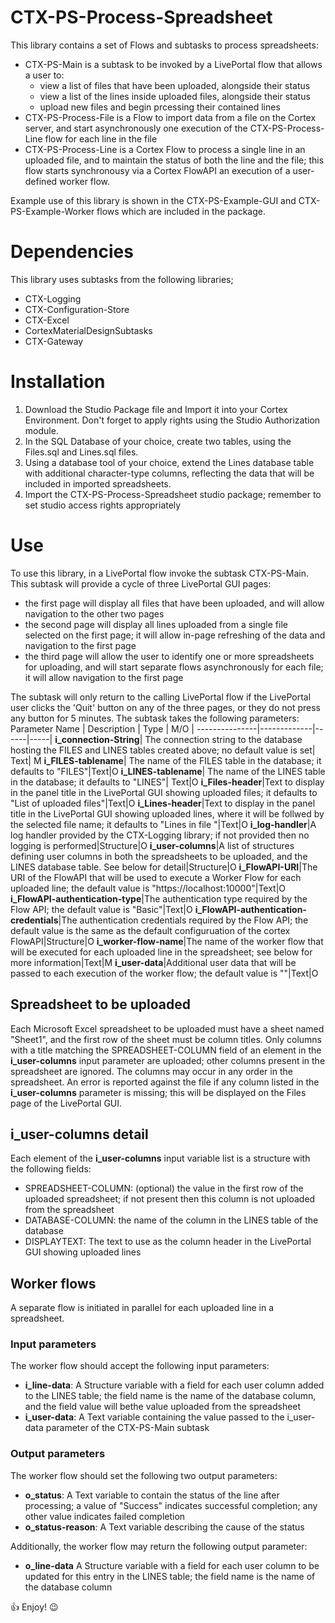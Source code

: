 # CTX-PS-Process-Spreadsheet

This library contains a set of Flows and subtasks to process spreadsheets:
- CTX-PS-Main is a subtask to be invoked by a LivePortal flow that allows a user to:
  - view a list of files that have been uploaded, alongside their status
  - view a list of the lines inside uploaded files, alongside their status
  - upload new files and begin prcessing their contained lines
- CTX-PS-Process-File is a Flow to import data from a file on the Cortex server, and start asynchronously one execution of the CTX-PS-Process-Line flow for each line in the file
- CTX-PS-Process-Line is a Cortex Flow to process a single line in an uploaded file, and to maintain the status of both the line and the file; this flow starts synchronousy via a Cortex FlowAPI an execution of a user-defined worker flow.
 
Example use of this library is shown in the CTX-PS-Example-GUI and CTX-PS-Example-Worker flows which are included in the package.

 # Dependencies
This library uses subtasks from the following libraries;
- CTX-Logging
- CTX-Configuration-Store
- CTX-Excel
- CortexMaterialDesignSubtasks
- CTX-Gateway

# Installation
1. Download the Studio Package file and Import it into your Cortex Environment. Don't forget to apply rights using the Studio Authorization module.
1. In the SQL Database of your choice, create two tables, using the Files.sql and Lines.sql files.
1. Using a database tool of your choice, extend the Lines database table with additional character-type columns, reflecting the data that will be included in imported spreadsheets.
1. Import the CTX-PS-Process-Spreadsheet studio package; remember to set studio access rights appropriately

# Use
To use this library, in a LivePortal flow invoke the subtask CTX-PS-Main.
This subtask will provide a cycle of three LivePortal GUI pages:
- the first page will display all files that have been uploaded, and will allow navigation to the other two pages
- the second page will display all lines uploaded from a single file selected on the first page; it will allow in-page refreshing of the data and navigation to the first page
- the third page will allow the user to identify one or more spreadsheets for uploading, and will start separate flows asynchronously for each file; it will allow navigation to the first page

The subtask will only return to the calling LivePortal flow if the LivePortal user clicks the 'Quit' button on any of the three pages, or they do not press any button for 5 minutes.
The subtask takes the following parameters:
Parameter Name | Description | Type | M/O |
---------------|-------------|------|-----|
**i_connection-String**| The connection string to the database hosting the FILES and LINES tables created above; no default value is set| Text| M
**i_FILES-tablename**| The name of the FILES table in the database; it defaults to "FILES"|Text|O
**i_LINES-tablename**| The name of the LINES table in the database; it defaults to "LINES"| Text|O
**i_Files-header**|Text to display in the panel title in the LivePortal GUI showing uploaded files; it defaults to "List of uploaded files"|Text|O
**i_Lines-header**|Text to display in the panel title in the LivePortal GUI showing uploaded lines, where it will be follwed by the selected file name; it defaults to "Lines in file "|Text|O
**i_log-handler**|A log handler provided by the CTX-Logging library; if not provided then no logging is performed|Structure|O
**i_user-columns**|A list of structures defining user columns in both the spreadsheets to be uploaded, and the LINES database table. See below for detail|Structure|O
**i_FlowAPI-URI**|The URI of the FlowAPI that will be used to execute a Worker Flow for each uploaded line; the default value is "https://localhost:10000"|Text|O
**i_FlowAPI-authentication-type**|The authentication type required by the Flow API; the default value is "Basic"|Text|O
**i_FlowAPI-authentication-credentials**|The authentication credentials required by the Flow API; the default value is the same as the default configuruation of the cortex FlowAPI|Structure|O
**i_worker-flow-name**|The name of the worker flow that will be executed for each uploaded line in the spreadsheet; see below for more information|Text|M
**i_user-data**|Additional user data that will be passed to each execution of the worker flow; the default value is ""|Text|O

## Spreadsheet to be uploaded
Each Microsoft Excel spreadsheet to be uploaded must have a sheet named "Sheet1", and the first row of the sheet must be column titles. Only columns with a title matching the SPREADSHEET-COLUMN field of an element in the **i_user-columns** input parameter are uploaded; other columns present in the spreadsheet are ignored. The columns may occur in any order in the spreadsheet. An error is reported against the file if any column listed in the **i_user-columns** parameter is missing; this will be displayed on the Files page of the LivePortal GUI.

## **i_user-columns** detail
Each element of the **i_user-columns** input variable list is a structure with the following fields:
- SPREADSHEET-COLUMN: (optional) the value in the first row of the uploaded spreadsheet; if not present then this column is not uploaded from the spreadsheet
- DATABASE-COLUMN: the name of the column in the LINES table of the database
- DISPLAYTEXT: The text to use as the column header in the LivePortal GUI showing uploaded lines

## Worker flows
A separate flow is initiated in parallel for each uploaded line in a spreadsheet.
### Input parameters
The worker flow should accept the following input parameters:
- **i_line-data**: A Structure variable with a field for each user column added to the LINES table; the field name is the name of the database column, and the field value will bethe value uploaded from the spreadsheet
- **i_user-data**: A Text variable containing the value passed to the i_user-data parameter of the CTX-PS-Main subtask
### Output parameters
The worker flow should set the following two output parameters:
- **o_status**: A Text variable to contain the status of the line after processing; a value of "Success" indicates successful completion; any other value indicates failed completion
- **o_status-reason**: A Text variable describing the cause of the status

Additionally, the worker flow may return the following output parameter:
- **o_line-data** A Structure variable with a field for each user column to be updated for this entry in the LINES table; the field name is the name of the database column


:thumbsup: Enjoy! :wink:
